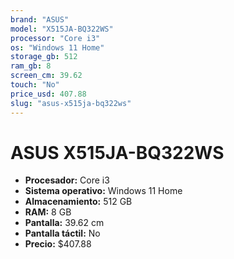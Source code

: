 ```yaml
---
brand: "ASUS"
model: "X515JA-BQ322WS"
processor: "Core i3"
os: "Windows 11 Home"
storage_gb: 512
ram_gb: 8
screen_cm: 39.62
touch: "No"
price_usd: 407.88
slug: "asus-x515ja-bq322ws"
---
```


# ASUS X515JA-BQ322WS

- **Procesador:** Core i3
- **Sistema operativo:** Windows 11 Home
- **Almacenamiento:** 512 GB
- **RAM:** 8 GB
- **Pantalla:** 39.62 cm
- **Pantalla táctil:** No
- **Precio:** $407.88
